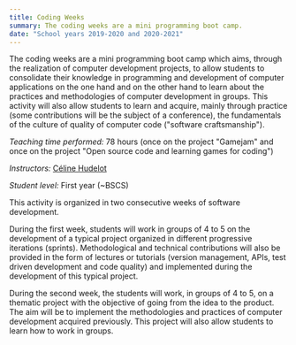 ```yaml
---
title: Coding Weeks
summary: The coding weeks are a mini programming boot camp.
date: "School years 2019-2020 and 2020-2021"
---
```


The coding weeks are a mini programming boot camp which aims, through the realization of computer development projects, to allow students to consolidate their knowledge in programming and development of computer applications on the one hand and on the other hand to learn about the practices and methodologies of computer development in groups. This activity will also allow students to learn and acquire, mainly through practice (some contributions will be the subject of a conference), the fundamentals of the culture of quality of computer code ("software craftsmanship").

*Teaching time performed:* 78 hours (once on the project "Gamejam" and once on the project "Open source code and learning games for coding")

*Instructors:* [Céline Hudelot](http://perso.ecp.fr/~hudelotc/)

*Student level:* First year (~BSCS)

This activity is organized in two consecutive weeks of software development.

During the first week, students will work in groups of 4 to 5 on the development of a typical project organized in different progressive iterations (sprints). Methodological and technical contributions will also be provided in the form of lectures or tutorials (version management, APIs, test driven development and code quality) and implemented during the development of this typical project.

During the second week, the students will work, in groups of 4 to 5, on a thematic project with the objective of going from the idea to the product. The aim will be to implement the methodologies and practices of computer development acquired previously. This project will also allow students to learn how to work in groups.
